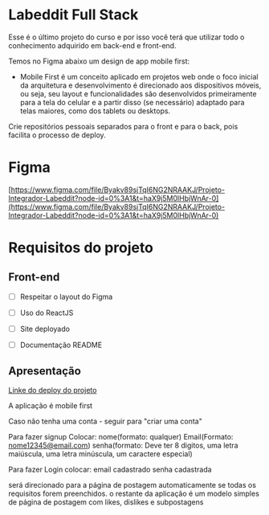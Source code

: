 # Labeddit Full Stack

Esse é o último projeto do curso e por isso você terá que utilizar todo o conhecimento adquirido em back-end e front-end.

Temos no Figma abaixo um design de app mobile first:

- Mobile First é um conceito aplicado em projetos web onde o foco inicial da arquitetura e desenvolvimento é direcionado aos dispositivos móveis, ou seja, seu layout e funcionalidades são desenvolvidos primeiramente para a tela do celular e a partir disso (se necessário) adaptado para telas maiores, como dos tablets ou desktops.

Crie repositórios pessoais separados para o front e para o back, pois facilita o processo de deploy.

# Figma

[https://www.figma.com/file/Byakv89sjTqI6NG2NRAAKJ/Projeto-Integrador-Labeddit?node-id=0%3A1&t=haX9j5M0lHbjWnAr-0](https://www.figma.com/file/Byakv89sjTqI6NG2NRAAKJ/Projeto-Integrador-Labeddit?node-id=0%3A1&t=haX9j5M0lHbjWnAr-0)

# Requisitos do projeto

## Front-end

- [ ]  Respeitar o layout do Figma
- [ ]  Uso do ReactJS
- [ ]  Site deployado
- [ ]  Documentação README



<h2>Apresentação</h2>


[Linke do deploy do projeto](https://steep-religion.surge.sh/)


A aplicação é mobile first

Caso não tenha uma conta - seguir para "criar uma conta"
  
Para fazer signup Colocar: 
nome(formato: qualquer) 
Email(Formato: nome12345@email.com) 
senha(formato: Deve ter 8 digitos, uma letra maiúscula, uma letra minúscula, um caractere especial)
  
Para fazer Login colocar:
email cadastrado
senha cadastrada

será direcionado para a página de postagem automaticamente se todas os requisitos forem preenchidos.
o restante da aplicação é um modelo simples de página de postagem com likes, dislikes e subpostagens
